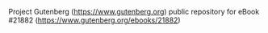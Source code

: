 Project Gutenberg (https://www.gutenberg.org) public repository for eBook #21882 (https://www.gutenberg.org/ebooks/21882)
